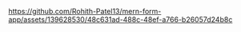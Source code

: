 


https://github.com/Rohith-Patel13/mern-form-app/assets/139628530/48c631ad-488c-48ef-a766-b26057d24b8c
